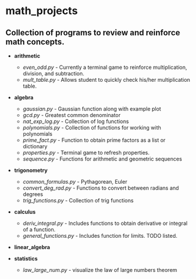# math_projects
## Collection of programs to review and reinforce math concepts.
* **arithmetic**
    * *even_odd.py* - Currently a terminal game to reinforce multiplication, division, and subtraction.
    * *mult_table.py* - Allows student to quickly check his/her multiplication table.

* **algebra**
    * *gaussian.py* - Gaussian function along with example plot
    * *gcd.py* - Greatest common denominator
    * *nat_exp_log.py* - Collection of log functions
    * *polynomials.py* - Collection of functions for working with polynomials
    * *prime_fact.py* - Function to obtain prime factors as a list or dictionary
    * *properties.py* - Terminal game to refresh properties.
    * *sequence.py* - Functions for arithmetic and geometric sequences

* **trigonometry**
    * *common_formulas.py* - Pythagorean, Euler
    * *convert_deg_rad.py* - Functions to convert between radians and degrees
    * *trig_functions.py* - Collection of trig functions

* **calculus**
    * *deriv_integral.py* - Includes functions to obtain derivative or integral of a function.
    * *general_functions.py* - Includes function for limits. TODO listed.

* **linear_algebra**

* **statistics**
    * *law_large_num.py* - visualize the law of large numbers theorem
